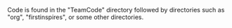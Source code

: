 Code is found in the "TeamCode" directory followed by directories such as "org", "firstinspires", or some other directories.
